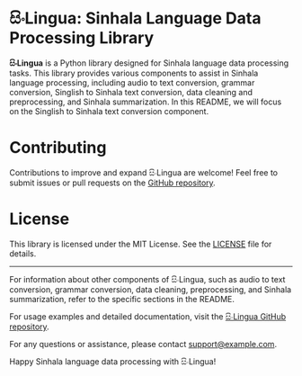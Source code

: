 # සිංLingua: Sinhala Language Data Processing Library

**සිංLingua** is a Python library designed for Sinhala language data processing tasks. This library provides various components to assist in Sinhala language processing, including audio to text conversion, grammar conversion, Singlish to Sinhala text conversion, data cleaning and preprocessing, and Sinhala summarization. In this README, we will focus on the Singlish to Sinhala text conversion component.

# Contributing

Contributions to improve and expand සිංLingua are welcome! Feel free to submit issues or pull requests on the [GitHub repository](https://github.com/SupunGurusinghe/SinlinguaDocumentation).

# License

This library is licensed under the MIT License. See the [LICENSE](LICENSE) file for details.

---

For information about other components of සිංLingua, such as audio to text conversion, grammar conversion, data cleaning, preprocessing, and Sinhala summarization, refer to the specific sections in the README.

For usage examples and detailed documentation, visit the [සිංLingua GitHub repository](https://github.com/SupunGurusinghe/SinlinguaDocumentation).

For any questions or assistance, please contact support@example.com.

Happy Sinhala language data processing with සිංLingua!
